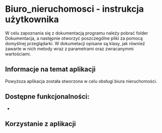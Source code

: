 # Biuro_nieruchomosci - instrukcja użytkownika


W celu zapoznania się z dokumentacją programu należy pobrać folder Dokumentacja, a następnie otworzyć poszczególne pliki za pomocą domyślnej przeglądarki.
W dokumetacji opisane są klasy, jak również zawarte w nich metody wraz z parametrami oraz zwracanymmi wartościami.


## Informacje na temat aplikacji

Powyższa aplikacja została stworzona w celu obsługi biura nieruchomości. 

## Dostępne funkcjonalności:
* 

## Korzystanie z aplikacji




